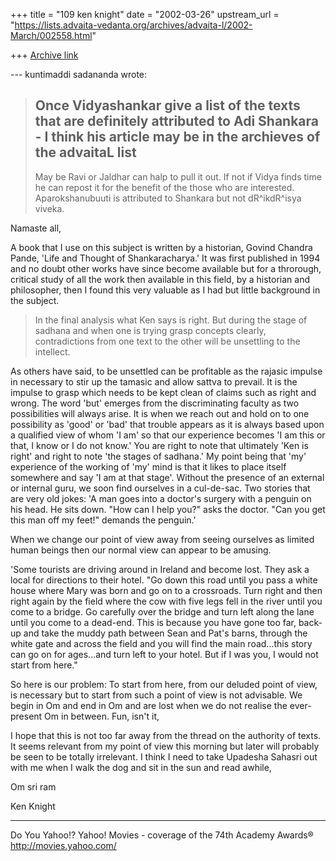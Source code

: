 +++
title = "109 ken knight"
date = "2002-03-26"
upstream_url = "https://lists.advaita-vedanta.org/archives/advaita-l/2002-March/002558.html"

+++
[Archive link](https://lists.advaita-vedanta.org/archives/advaita-l/2002-March/002558.html)

--- kuntimaddi sadananda <kuntimaddisada at YAHOO.COM>
wrote:
> Once Vidyashankar give a list of the texts  that are
> definitely attributed to Adi Shankara - I think his
> article may be in the archieves of the advaitaL list
> -
> May be Ravi or Jaldhar can halp to pull it out.  If
> not if Vidya finds time he can repost it for the
> benefit of the those who are interested.
> Aparokshanubuuti is attributed to Shankara but not
> dR^ikdR^isya viveka.


Namaste all,

A book that I use on this subject is written by a
historian,  Govind Chandra Pande, 'Life and Thought of
Shankaracharya.'  It was first published in 1994 and
no doubt other works have since become available but
for a throrough, critical study of all the work then
available in this field, by a historian and
philosopher, then I found this very valuable as I had
but little background in the subject.

> In the final analysis what Ken says is right.  But
> during the stage of sadhana and when one is trying
> grasp concepts clearly, contradictions from one text
> to
> the other will be unsettling to the intellect.

As others have said, to be unsettled can be profitable
as the rajasic impulse in necessary to stir up the
tamasic and allow sattva to prevail.
It is the impulse to grasp which needs to be kept
clean of claims such as right and wrong.
The word 'but' emerges from the discriminating faculty
as two possibilities will always arise.  It is when we
reach out and hold on to one possibility as 'good' or
'bad' that trouble appears as it is always based upon
a qualified view  of whom 'I am' so that our
experience becomes 'I am this or that, I know or I do
not know.'
You are right to note that ultimately 'Ken is right'
and right to note 'the stages of sadhana.' My point
being that 'my' experience of the working of 'my' mind
is that it likes to place itself somewhere and say 'I
am at that stage'. Without the presence of an external
or internal guru, we soon find ourselves in a
cul-de-sac.
Two stories that are very old jokes:
'A man goes into a doctor's surgery with a penguin on
his head. He sits down.
"How can I help you?" asks the doctor.
"Can you get this man off my feet!" demands the
penguin.'

When we change our point of view away from seeing
ourselves as limited human beings then our normal view
can appear to be amusing.

'Some tourists are driving around in Ireland and
become lost. They ask a local for directions to their
hotel.
"Go down this road until you pass a white house where
Mary was born and go on  to a crossroads. Turn right
and then right again by the field where the cow with
five legs fell in the river until you come to a
bridge. Go carefully over the bridge and turn left
along the lane until you come to a dead-end. This is
because you have gone too far, back-up and take the
muddy path between Sean and Pat's barns, through the
white gate and across the field and you will find the
main road...this story can go on for ages...and turn
left to your hotel.
But if I was you, I would not start from here."

So here is our problem: To start from here, from our
deluded point of view, is necessary but to start from
such a point of view is not advisable.
We begin in Om and end in Om and are lost when we do
not realise the ever-present Om in between.
Fun, isn't it,

I hope that this is not too far away from the thread
on the authority of texts. It seems relevant from my
point of view this morning but later will probably be
seen to be totally irrelevant. I think I need to take
Upadesha Sahasri out with me when I walk the dog and
sit in the sun and read awhile,

Om sri ram

Ken Knight


__________________________________________________
Do You Yahoo!?
Yahoo! Movies - coverage of the 74th Academy Awards®
http://movies.yahoo.com/

